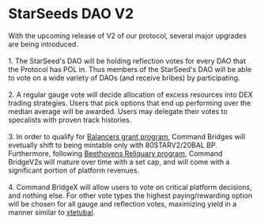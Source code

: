 # StarSeeds DAO V2

With the upcoming release of V2 of our protocol, several major upgrades are being introduced.\
\
1\. The StarSeed's DAO will be holding reflection votes for every DAO that the Protocol has POL in. Thus members of the StarSeed's DAO will be able to vote on a wide variety of DAOs (and receive bribes) by participating. \
\
2\. A regular gauge vote will decide allocation of excess resources into DEX trading strategies. Users that pick options that end up performing over the median average will be awarded. Users may delegate their votes to specalists with proven track histories. \
\
3\. In order to qualify for [Balancers grant program](https://medium.com/balancer-protocol/introducing-balancers-80-20bpt-launchpad-f5e4ffdb3511), Command Bridges will evetually shift to being mintable only with 80STARV2/20BAL BP.  Furthermore, following [Beethovens Reliquary program](https://docs.beets.fi/beets/mabeets), Command BridgeV2s will mature over time with a set cap, and will come with a significant portion of platform revenues. \
\
4\. Command BridgeX will allow users to vote on critical platform decisions, and nothing else. For other vote types the highest paying/rewarding option will be chosen for all gauge and reflection votes, maximizing yield in a manner similar to [xtetubal](https://docs.tetu.io/tetu-io/yield-farm/strategies/tetubal#xtetubal).
